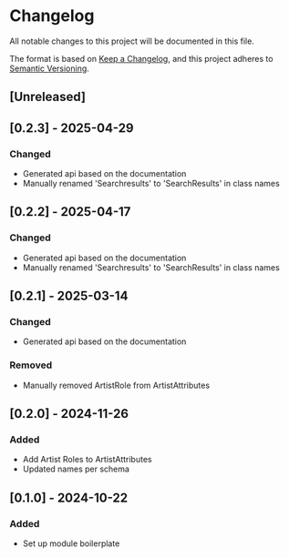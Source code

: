 # Changelog

All notable changes to this project will be documented in this file.

The format is based on [Keep a Changelog](https://keepachangelog.com/en/1.1.0/),
and this project adheres to [Semantic Versioning](https://semver.org/spec/v2.0.0.html).

## [Unreleased]

## [0.2.3] - 2025-04-29
### Changed
- Generated api based on the documentation
- Manually renamed 'Searchresults' to 'SearchResults' in class names

## [0.2.2] - 2025-04-17
### Changed
- Generated api based on the documentation
- Manually renamed 'Searchresults' to 'SearchResults' in class names

## [0.2.1] - 2025-03-14
### Changed
- Generated api based on the documentation

### Removed
- Manually removed ArtistRole from ArtistAttributes

## [0.2.0] - 2024-11-26
### Added
- Add Artist Roles to ArtistAttributes
- Updated names per schema

## [0.1.0] - 2024-10-22
### Added
- Set up module boilerplate
